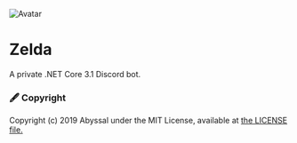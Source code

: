![Avatar](https://cdn.discordapp.com/avatars/532099058941034498/236e45ce67d1bba6d3b7b0081f8d0e7c.png?size=256) 
# Zelda

A private .NET Core 3.1 Discord bot.

### 🖋 Copyright
Copyright (c) 2019 Abyssal under the MIT License, available at [the LICENSE file.](LICENSE.md)  
